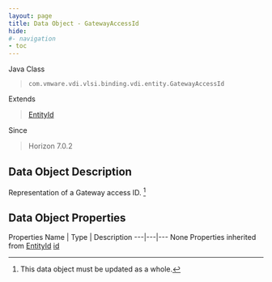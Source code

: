 ```yaml
---
layout: page
title: Data Object - GatewayAccessId
hide:
#- navigation
- toc
---
```








Java Class
> `com.vmware.vdi.vlsi.binding.vdi.entity.GatewayAccessId`

Extends
> [EntityId](vdi.EntityId.md)

Since
> Horizon 7.0.2


## Data Object Description

Representation of a Gateway access ID.
 [^167]



## Data Object Properties
Properties
Name |  Type |  Description
---|---|---
None
Properties inherited from [EntityId](vdi.EntityId.md)
[id](vdi.EntityId.md#id)


 


[^167]: This data object must be updated as a whole.